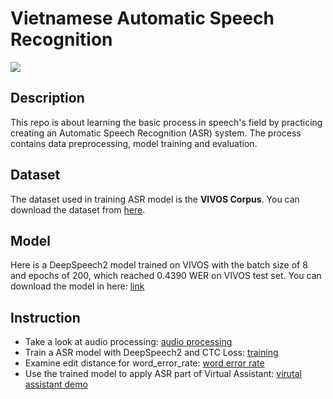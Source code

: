 # Vietnamese Automatic Speech Recognition
![](https://img.shields.io/badge/python-3.7-blue)
## Description
This repo is about learning the basic process in speech's field by practicing creating an Automatic Speech Recognition (ASR) system. The process contains data preprocessing, model training and evaluation.

## Dataset
The dataset used in training ASR model is the __VIVOS Corpus__. You can download the dataset from [here](https://ailab.hcmus.edu.vn/vivos).

## Model
Here is a DeepSpeech2 model trained on VIVOS with the batch size of 8 and epochs of 200, which reached 0.4390 WER on VIVOS test set. You can download the model in here: [link](https://drive.google.com/file/d/1Ywa70m728XKSSkfs7Lbcg10-6i92k1yp/view?usp=sharing)


## Instruction
- Take a look at audio processing: [audio processing](https://github.com/thangdduong/Vietnamese_Automatic_Speech_Recognition/blob/main/audio_processing.ipynb)
- Train a ASR model with DeepSpeech2 and CTC Loss: [training](https://github.com/thangdduong/Vietnamese_Automatic_Speech_Recognition/blob/main/training.ipynb)
- Examine edit distance for word_error_rate: [word error rate](https://github.com/thangdduong/Vietnamese_Automatic_Speech_Recognition/blob/main/word_error_rate.ipynb)
- Use the trained model to apply ASR part of Virtual Assistant:  [virutal assistant demo](https://github.com/thangdduong/Vietnamese_Automatic_Speech_Recognition/blob/main/virtual_assistant_demo.ipynb)
